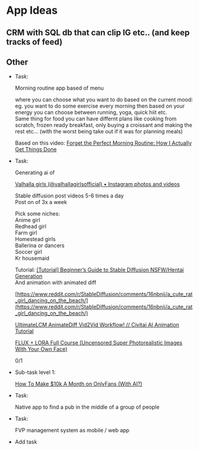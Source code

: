 # App Ideas
## CRM with SQL db that can clip IG etc.. (and keep tracks of feed)
## Other
- Task: 
    
    Morning routine app based of menu
    
    where you can choose what you want to do based on the current mood:  
    eg. you want to do some exercise every morning then based on your energy you can choose between running, yoga, quick hiit etc.  
    Same thing for food you can have differnt plans like cooking from scratch, frozen ready breakfast, only buying a croissant and making the rest etc... (with the worst being take out if it was for planning meals)

    Based on this video: [Forget the Perfect Morning Routine: How I Actually Get Things Done](https://www.youtube.com/watch?v=tj1hmr1oNjw)

- Task: 
    
    Generating ai of
    
    [Valhalla girls (@valhallagirlsofficial) • Instagram photos and videos](https://www.instagram.com/valhallagirlsofficial/profilecard/?igsh=MTA4OXBzZWRzeWF2)

    Stable diffusion post videos 5-6 times a day  
    Post on of 3x a week

    Pick some niches:  
    Anime girl  
    Redhead girl  
    Farm girl  
    Homestead girls  
    Ballerina or dancers  
    Soccer girl  
    Kr housemaid

    Tutorial: [[Tutorial] Beginner’s Guide to Stable Diffusion NSFW/Hentai Generation](https://betterwaifu.com/blog/stable-diffusion-nsfw)  
    And animation with animated diff

    [https://www.reddit.com/r/StableDiffusion/comments/16nbnij/a_cute_rat_girl_dancing_on_the_beach/](https://www.reddit.com/r/StableDiffusion/comments/16nbnij/a_cute_rat_girl_dancing_on_the_beach/)

    [UltimateLCM AnimateDiff Vid2Vid Workflow! // Civitai AI Animation Tutorial](https://www.youtube.com/watch?v=BipL7k0FY_g)

    [FLUX + LORA Full Course (Uncensored Super Photorealistic Images With Your Own Face)](https://www.youtube.com/watch?v=1m7ZVCy3728&t=17s)
    
    0/1

- Sub-task level 1: 
    
    [How To Make $10k A Month on OnlyFans (With AI?)](https://medium.com/@ButtlerCamlord/how-to-make-10k-a-month-on-onlyfans-with-ai-4386ab00b74d)

- Task: 
    
    Native app to find a pub in the middle of a group of people

- Task: 
    
    FVP management system as mobile / web app

- Add task